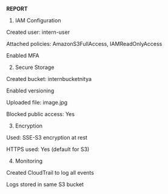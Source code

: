 **REPORT**

1. IAM Configuration

Created user: intern-user

Attached policies: AmazonS3FullAccess, IAMReadOnlyAccess

Enabled MFA

2. Secure Storage
   
Created bucket: internbucketnitya

Enabled versioning

Uploaded file: image.jpg

Blocked public access: Yes

3. Encryption
   
Used: SSE-S3 encryption at rest

HTTPS used: Yes (default for S3)

4. Monitoring
   
Created CloudTrail to log all events

Logs stored in same S3 bucket
